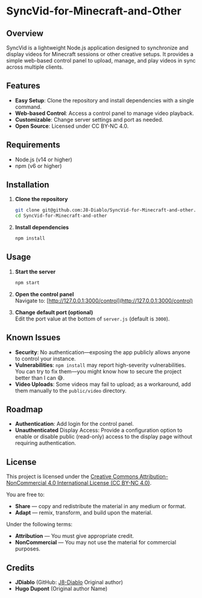 # SyncVid-for-Minecraft-and-Other

## Overview
SyncVid is a lightweight Node.js application designed to synchronize and display videos for Minecraft sessions or other creative setups. It provides a simple web-based control panel to upload, manage, and play videos in sync across multiple clients.

## Features
- **Easy Setup**: Clone the repository and install dependencies with a single command.
- **Web-based Control**: Access a control panel to manage video playback.
- **Customizable**: Change server settings and port as needed.
- **Open Source**: Licensed under CC BY-NC 4.0.

## Requirements
- Node.js (v14 or higher)
- npm (v6 or higher)

## Installation

1. **Clone the repository**  
   ```bash
   git clone git@github.com:J8-Diablo/SyncVid-for-Minecraft-and-other.git
   cd SyncVid-for-Minecraft-and-other
   ```

2. **Install dependencies**  
   ```bash
   npm install
   ```

## Usage

1. **Start the server**  
   ```bash
   npm start
   ```
2. **Open the control panel**  
   Navigate to: [http://127.0.0.1:3000/control](http://127.0.0.1:3000/control)

3. **Change default port (optional)**  
   Edit the port value at the bottom of `server.js` (default is `3000`).

## Known Issues

- **Security**: No authentication—exposing the app publicly allows anyone to control your instance.
- **Vulnerabilities**: `npm install` may report high-severity vulnerabilities. You can try to fix them—you might know how to secure the project better than I can 😅​.
- **Video Uploads**: Some videos may fail to upload; as a workaround, add them manually to the `public/video` directory.

## Roadmap

- **Authentication**: Add login for the control panel.
- **Unauthenticated** Display Access: Provide a configuration option to enable or disable public (read-only) access to the display page without requiring authentication.


## License

This project is licensed under the [Creative Commons Attribution-NonCommercial 4.0 International License (CC BY-NC 4.0)](https://creativecommons.org/licenses/by-nc/4.0/).

You are free to:
- **Share** — copy and redistribute the material in any medium or format.
- **Adapt** — remix, transform, and build upon the material.

Under the following terms:
- **Attribution** — You must give appropriate credit.  
- **NonCommercial** — You may not use the material for commercial purposes.

## Credits

- **JDiablo** (GitHub: [J8-Diablo](https://github.com/J8-Diablo) Original author)  
- **Hugo Dupont** (Original author Name)
